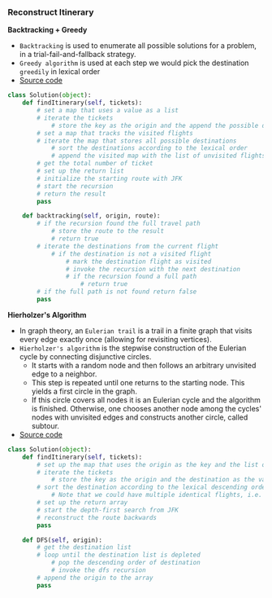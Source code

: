 ### Reconstruct Itinerary
**Backtracking + Greedy**
- `Backtracking` is used to enumerate all possible solutions for a problem, in a trial-fail-and-fallback strategy.
- `Greedy algorithm` is used at each step we would pick the destination `greedily` in lexical order
- [Source code](source/)

```python
class Solution(object):
    def findItinerary(self, tickets):
        # set a map that uses a value as a list
        # iterate the tickets
            # store the key as the origin and the append the possible destinations
        # set a map that tracks the visited flights
        # iterate the map that stores all possible destinations
            # sort the destinations according to the lexical order
            # append the visited map with the list of unvisited flights
        # get the total number of ticket
        # set up the return list
        # initialize the starting route with JFK
        # start the recursion
        # return the result
        pass 

    def backtracking(self, origin, route):
        # if the recursion found the full travel path
            # store the route to the result
            # return true
        # iterate the destinations from the current flight
            # if the destination is not a visited flight
                # mark the destination flight as visited
                # invoke the recursion with the next destination
                # if the recursion found a full path
                    # return true
        # if the full path is not found return false
        pass
```


**Hierholzer's Algorithm**
- In graph theory, an `Eulerian trail` is a trail in a finite graph that visits every edge exactly once (allowing for revisiting vertices).
- `Hierholzer's algorithm` is the stepwise construction of the Eulerian cycle by connecting disjunctive circles.
    - It starts with a random node and then follows an arbitrary unvisited edge to a neighbor. 
    - This step is repeated until one returns to the starting node. This yields a first circle in the graph.
    - If this circle covers all nodes it is an Eulerian cycle and the algorithm is finished. Otherwise, one chooses another node among the cycles' nodes with unvisited edges and constructs another circle, called subtour.
- [Source code](source/)

```python
class Solution(object):
    def findItinerary(self, tickets):
        # set up the map that uses the origin as the key and the list of destinations as the value
        # iterate the tickets
            # store the key as the origin and the destination as the value to the map
        # sort the destination according to the lexical descending order
            # Note that we could have multiple identical flights, i.e. same origin and destination.
        # set up the return array
        # start the depth-first search from JFK
        # reconstruct the route backwards
        pass 

    def DFS(self, origin):
        # get the destination list
        # loop until the destination list is depleted
            # pop the descending order of destination
            # invoke the dfs recursion
        # append the origin to the array
        pass 
```